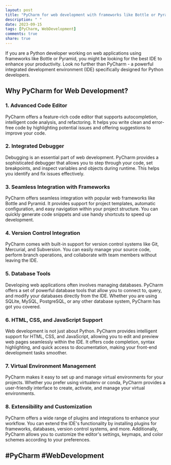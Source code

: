 ```yaml
---
layout: post
title: "PyCharm for web development with frameworks like Bottle or Pyramid"
description: " "
date: 2023-09-15
tags: [PyCharm, WebDevelopment]
comments: true
share: true
---
```


If you are a Python developer working on web applications using frameworks like Bottle or Pyramid, you might be looking for the best IDE to enhance your productivity. Look no further than PyCharm - a powerful integrated development environment (IDE) specifically designed for Python developers.

## Why PyCharm for Web Development?

### 1. Advanced Code Editor

PyCharm offers a feature-rich code editor that supports autocompletion, intelligent code analysis, and refactoring. It helps you write clean and error-free code by highlighting potential issues and offering suggestions to improve your code.

### 2. Integrated Debugger

Debugging is an essential part of web development. PyCharm provides a sophisticated debugger that allows you to step through your code, set breakpoints, and inspect variables and objects during runtime. This helps you identify and fix issues effectively.

### 3. Seamless Integration with Frameworks

PyCharm offers seamless integration with popular web frameworks like Bottle and Pyramid. It provides support for project templates, automatic configuration, and easy navigation within your project structure. You can quickly generate code snippets and use handy shortcuts to speed up development.

### 4. Version Control Integration

PyCharm comes with built-in support for version control systems like Git, Mercurial, and Subversion. You can easily manage your source code, perform branch operations, and collaborate with team members without leaving the IDE.

### 5. Database Tools

Developing web applications often involves managing databases. PyCharm offers a set of powerful database tools that allow you to connect to, query, and modify your databases directly from the IDE. Whether you are using SQLite, MySQL, PostgreSQL, or any other database system, PyCharm has got you covered.

### 6. HTML, CSS, and JavaScript Support

Web development is not just about Python. PyCharm provides intelligent support for HTML, CSS, and JavaScript, allowing you to edit and preview web pages seamlessly within the IDE. It offers code completion, syntax highlighting, and quick access to documentation, making your front-end development tasks smoother.

### 7. Virtual Environment Management

PyCharm makes it easy to set up and manage virtual environments for your projects. Whether you prefer using virtualenv or conda, PyCharm provides a user-friendly interface to create, activate, and manage your virtual environments.

### 8. Extensibility and Customization

PyCharm offers a wide range of plugins and integrations to enhance your workflow. You can extend the IDE's functionality by installing plugins for frameworks, databases, version control systems, and more. Additionally, PyCharm allows you to customize the editor's settings, keymaps, and color schemes according to your preferences.

## \#PyCharm #WebDevelopment